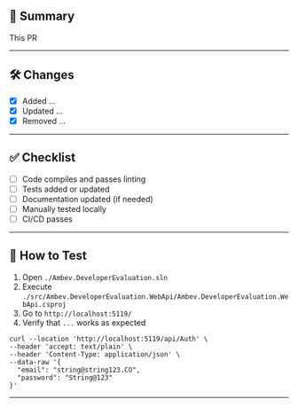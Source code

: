 ## 📌 Summary

<!-- A brief description of changes on PR and Motivation behind these changes -->
This PR 

---

## 🛠️ Changes

- [x] Added ...
- [x] Updated ...
- [x] Removed ...

---

## ✅ Checklist

- [ ] Code compiles and passes linting
- [ ] Tests added or updated
- [ ] Documentation updated (if needed)
- [ ] Manually tested locally
- [ ] CI/CD passes

---

## 🚀 How to Test

<!-- Steps for reviewers to validate the changes -->
1. Open `./Ambev.DeveloperEvaluation.sln`
2. Execute `./src/Ambev.DeveloperEvaluation.WebApi/Ambev.DeveloperEvaluation.WebApi.csproj`
2. Go to `http://localhost:5119/`
3. Verify that `...` works as expected

``` testes
curl --location 'http://localhost:5119/api/Auth' \
--header 'accept: text/plain' \
--header 'Content-Type: application/json' \
--data-raw '{
  "email": "string@string123.CO",
  "password": "String@123"
}'
```
---
